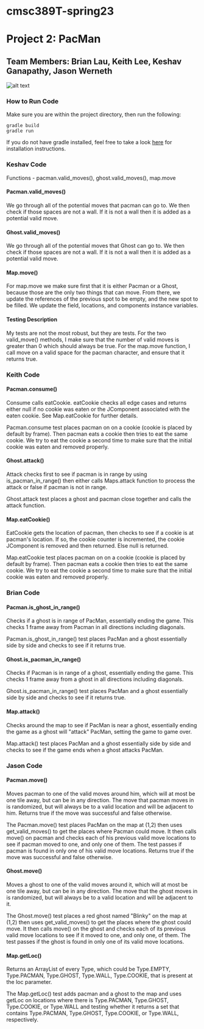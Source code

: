 # cmsc389T-spring23
# Project 2: PacMan
## Team Members: Brian Lau, Keith Lee, Keshav Ganapathy, Jason Werneth

![alt text](https://github.com/cmsc389T-spring23/Team10/blob/main/Projects/P2/documentation/PacMan%20Game%20Over.png?raw=true)

### How to Run Code
Make sure you are within the project directory, then run the following: 
```
gradle build
gradle run
```
If you do not have gradle installed, feel free to take a look <a href="https://gradle.org/install/">here</a> for installation instructions.

### Keshav Code
Functions - pacman.valid_moves(), ghost.valid_moves(), map.move

#### <b>Pacman.valid_moves()</b>
We go through all of the potential moves that pacman can go to. We then check if those spaces are not a wall. If it is not a wall then it is added as a potential valid move.

#### <b>Ghost.valid_moves()</b>
We go through all of the potential moves that Ghost can go to. We then check if those spaces are not a wall. If it is not a wall then it is added as a potential valid move.

#### <b>Map.move()</b>
For map.move we make sure first that it is either Pacman or a Ghost, because those are the only two things that can move. From there, we update the references of the previous spot to be empty, and the new spot to be filled. We update the field, locations, and components instance variables.

#### Testing Description
My tests are not the most robust, but they are tests. For the two valid_move() methods, I make sure that the number of valid moves is greater than 0 which should always be true. For the map.move function, I call move on a valid space for the pacman character, and ensure that it returns true.


### Keith Code
#### <b>Pacman.consume()</b>
Consume calls eatCookie. eatCookie checks all edge cases and returns either null if no cookie was eaten or the JComponent associated with the eaten cookie. See Map.eatCookie for further details.

Pacman.consume test places pacman on on a cookie (cookie is placed by default by frame). Then pacman eats a cookie then tries to eat the same cookie. We try to eat the cookie a second time to make sure that the initial cookie was eaten and removed properly.

#### <b>Ghost.attack()</b>
Attack checks first to see if pacman is in range by using is_pacman_in_range() then either calls Maps.attack function to process the attack or false if pacman is not in range.

Ghost.attack test places a ghost and pacman close together and calls the attack function.

#### <b>Map.eatCookie()</b>
EatCookie gets the location of pacman, then checks to see if a cookie is at pacman's location. If so, the cookie counter is incremented, the cookie JComponent is removed and then returned. Else null is returned. 

Map.eatCookie test places pacman on on a cookie (cookie is placed by default by frame). Then pacman eats a cookie then tries to eat the same cookie. We try to eat the cookie a second time to make sure that the initial cookie was eaten and removed properly.

### Brian Code
#### <b>Pacman.is_ghost_in_range()</b>
Checks if a ghost is in range of PacMan, essentially ending the game. This checks 1 frame away from Pacman in all directions
including diagonals.

Pacman.is_ghost_in_range() test places PacMan and a ghost essentially side by side and checks to see if it returns true.

#### <b>Ghost.is_pacman_in_range()</b>
Checks if Pacman is in range of a ghost, essentially ending the game. This checks 1 frame away from a ghost in all directions
including diagonals.

Ghost.is_pacman_in_range() test places PacMan and a ghost essentially side by side and checks to see if it returns true.

#### <b>Map.attack()</b>
Checks around the map to see if PacMan is near a ghost, essentially ending the game as a ghost will "attack" PacMan, setting the game to 
game over.

Map.attack() test places PacMan and a ghost essentially side by side and checks to see if the game ends when a ghost attacks PacMan.

### Jason Code

#### <b>Pacman.move()</b>
Moves pacman to one of the valid moves around him, which will at most be one tile away, but can be in any direction. The move that pacman moves in is randomized, but will always be to a valid location and will be adjacent to him. Returns true if the move was successful and false otherwise.

The Pacman.move() test places PacMan on the map at (1,2) then uses get_valid_moves() to get the places where Pacman could move. It then calls move() on pacman and checks each of his previous valid move locations to see if pacman moved to one, and only one of them. The test passes if pacman is found in only one of his valid move locations. Returns true if the move was successful and false otherwise.
#### <b>Ghost.move()</b>
Moves a ghost to one of the valid moves around it, which will at most be one tile away, but can be in any direction. The move that the ghost moves in is randomized, but will always be to a valid location and will be adjacent to it.

The Ghost.move() test places a red ghost named "Blinky" on the map at (1,2) then uses get_valid_moves() to get the places where the ghost could move. It then calls move() on the ghost and checks each of its previous valid move locations to see if it moved to one, and only one, of them. The test passes if the ghost is found in only one of its valid move locations.
#### <b>Map.getLoc()</b>
Returns an ArrayList of every Type, which could be Type.EMPTY, Type.PACMAN, Type.GHOST, Type.WALL, Type.COOKIE, that is present at the loc parameter.

The Map.getLoc() test adds pacman and a ghost to the map and uses getLoc on locations where there is Type.PACMAN, Type.GHOST, Type.COOKIE, or Type.WALL and testing whether it returns a set that contains Type.PACMAN, Type.GHOST, Type.COOKIE, or Type.WALL, respectively.